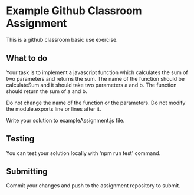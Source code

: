 # Example Github Classroom Assignment
This is a github classroom basic use exercise.

## What to do
Your task is to implement a javascript function which calculates the sum of two parameters and returns the sum.
The name of the function should be calculateSum and it should take two parameters a and b. The function should return the sum of a and b.

Do not change the name of the function or the parameters.
Do not modify the module.exports line or lines after it.

Write your solution to exampleAssignment.js file. 

## Testing
You can test your solution locally with 'npm run test' command. 

## Submitting
Commit your changes and push to the assignment repository to submit.

